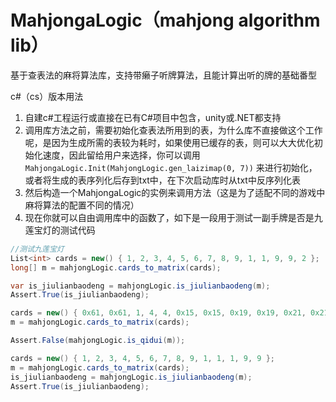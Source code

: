 # MahjongaLogic（mahjong algorithm lib）
基于查表法的麻将算法库，支持带癞子听牌算法，且能计算出听的牌的基础番型

c#（cs）版本用法
1. 自建c#工程运行或直接在已有C#项目中包含，unity或.NET都支持
2. 调用库方法之前，需要初始化查表法所用到的表，为什么库不直接做这个工作呢，是因为生成所需的表较为耗时，如果使用已缓存的表，则可以大大优化初始化速度，因此留给用户来选择，你可以调用`MahjongaLogic.Init(MahjongLogic.gen_laizimap(0, 7))` 来进行初始化，或者将生成的表序列化后存到txt中，在下次启动库时从txt中反序列化表
3. 然后构造一个MahjongaLogic的实例来调用方法（这是为了适配不同的游戏中麻将算法的配置不同的情况）
4. 现在你就可以自由调用库中的函数了，如下是一段用于测试一副手牌是否是九莲宝灯的测试代码
  ```csharp
//测试九莲宝灯
List<int> cards = new() { 1, 2, 3, 4, 5, 6, 7, 8, 9, 1, 1, 9, 9, 2 };
long[] m = mahjongLogic.cards_to_matrix(cards);

var is_jiulianbaodeng = mahjongLogic.is_jiulianbaodeng(m);
Assert.True(is_jiulianbaodeng);

cards = new() { 0x61, 0x61, 1, 4, 4, 0x15, 0x15, 0x19, 0x19, 0x21, 0x21, 0x27, 0x28, 6 };
m = mahjongLogic.cards_to_matrix(cards);

Assert.False(mahjongLogic.is_qidui(m));

cards = new() { 1, 2, 3, 4, 5, 6, 7, 8, 9, 1, 1, 1, 9, 9 };
m = mahjongLogic.cards_to_matrix(cards);
is_jiulianbaodeng = mahjongLogic.is_jiulianbaodeng(m);
Assert.True(is_jiulianbaodeng);
```
